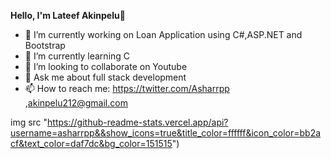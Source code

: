**Hello, I'm Lateef Akinpelu**👋


- 🔭 I’m currently working on Loan Application using C#,ASP.NET and Bootstrap
- 🌱 I’m currently learning C
- 👯 I’m looking to collaborate on Youtube
- 💬 Ask me about full stack development
- 📫 How to reach me: https://twitter.com/Asharrpp 
   ,akinpelu212@gmail.com

img src "https://github-readme-stats.vercel.app/api?username=asharrpp&&show_icons=true&title_color=ffffff&icon_color=bb2acf&text_color=daf7dc&bg_color=151515")
